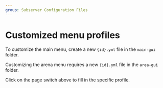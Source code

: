 ```yaml
---
group: Subserver Configuration Files
---
```


# Customized menu profiles

To customize the main menu, create a new `{id}.yml` file in the `main-gui` folder.

Customizing the arena menu requires a new `{id}.yml` file in the `area-gui` folder.

Click on the page switch above to fill in the specific profile.
